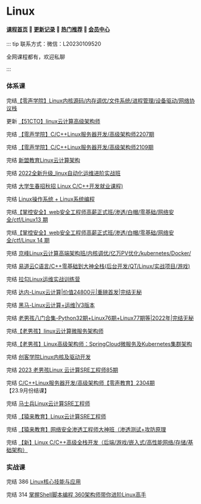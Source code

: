 # Linux

#### [**课程首页**](../../README.md) 💖 [**更新记录**](./gxjl-2024.md) 💖 [**热门推荐**](./rmtj.md) 💖 [**会员中心**](./vip.md)

::: tip
联系方式：微信：L20230109520

全网课程都有，欢迎私聊

:::

### 体系课

完结[【零声学院】Linux内核源码/内存调优/文件系统/进程管理/设备驱动/网络协议栈](https://ke.qq.com/course/3294666)

更新 [【51CTO】linux云计算高级架构师](https://edu.51cto.com/mic-position/253.html)

完结 [【零声学院】C/C++Linux服务器开发/高级架构师2207期](https://ke.qq.com/course/420945)

完结 [【零声学院】C/C++Linux服务器开发/高级架构师2109期](https://ke.qq.com/course/420945)

完结 [新盟教育Linux云计算架构](https://ke.qq.com/course/2705707?course_id=2705707#term_id=105697217)

完结 [2022全新升级_linux自动化运维进阶实战班](https://ke.qq.com/course/393257)

完结 [大学生春招秋招 Linux C/C++开发就业课程)](https://ke.qq.com/course/443231)

完结 [Linux操作系统 + Linux系统编程](http://leaaiv.cn/project-1/doc-75/)

完结[【掌控安全】web安全工程师高薪正式班/渗透/白帽/零基础/网络安全/ctf/Linux13 期 ](https://ke.qq.com/course/3615140)

完结[【掌控安全】web安全工程师高薪正式班/渗透/白帽/零基础/网络安全/ctf/Linux 14 期](https://ke.qq.com/course/3615140)

完结 [京峰Linux云计算高端架构班/内核调优/亿万PV优化/kubernetes/Docker/](https://ke.qq.com/course/232664)

完结 [易道云C语言/C++零基础到大神全栈(后台开发/QT/Linux/实战项目/游戏)](https://ke.qq.com/course/450953)

完结 [拉勾Linux运维实战训练营](https://edu.lagou.com/growth/sem/operations.html)

完结 [达内-Linux云计算|价值24800元|重磅首发|完结无秘](https://cd.tedu.cn/ds/linux/yjs/)

完结 [黑马-Linux云计算+运维|V3版本](https://www.itheima.com/taught/taughtlinux.html)

完结 [老男孩八门合集-Python32期+Linux76期+Linux77期等|2022年|完结无秘](老男孩八门合集-Python32期+Linux76期+Linux77期等|2022年|完结无秘)

完结[【老男孩】linux云计算微服务架构师](https://edu.51cto.com/course/24320.html)

完结[【老男孩】Linux高级架构师：SpringCloud微服务及Kubernetes集群架构](https://ke.qq.com/course/2772849)

完结 [创客学院Linux内核及驱动开发](http://www.makeru.com.cn/mobile/detail/7129.html)

完结 [2023 老男孩Linux 云计算SRE工程师85期](https://www.oldboyedu.com/Public/lnh/kec/Linuxsre/index.html#outline)

完结 [C/C++Linux服务器开发/高级架构师【零声教育】2304期](https://it.0voice.com/p/t_pc/goods_pc_detail/goods_detail/course_2V186ret8a8toC8AeT6UWPDL7J8) 【23.9月份结课】

完结 [马士兵Linux云计算SRE工程师](https://www.mashibing.com/subject/17)

完结 [【猿来教育】Linux云计算SRE工程师](
https://www.apecome.com/wechat/course/details/series?goods_sn=XL100096&course_mode=1&uname=undefined
)

完结 [【猿来教育】网络安全渗透工程师大神班（渗透测试+攻防原理](https://www.apecome.com/wechat/course/details/series?goods_sn=XL100251&course_mode=1&uname=undefined)

完结 [【新】Linux C/C++高级全栈开发（后端/游戏/嵌入式/高性能网络/存储/基础架构）](https://it.0voice.com/p/t_pc/goods_pc_detail/goods_detail/course_2V186ret8a8toC8AeT6UWPDL7J8)

### 实战课

完结 386 [Linux核心技能与应用](https://coding.imooc.com/class/386.html)

完结 314 [掌握Shell脚本编程 360架构师带你进阶Linux高手](https://coding.imooc.com/class/314.html)

